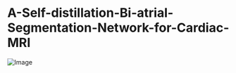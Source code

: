 # A-Self-distillation-Bi-atrial-Segmentation-Network-for-Cardiac-MRI

![Image](https://github.com/user-attachments/assets/c600871f-e1ce-4f63-b2ea-f554576565da)
